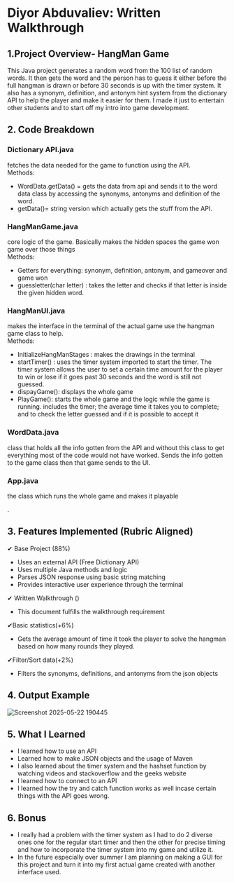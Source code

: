  
  
# Diyor Abduvaliev: Written Walkthrough

## 1.Project Overview- HangMan Game 
This Java project generates a random word from the 100 list of random words. It then gets the word and the person has to guess it either before the full hangman is drawn or before 30 seconds is up with the timer system. It also has a synonym, definition, and antonym hint system from the dictionary API to help the player and make it easier for them. I made it just to entertain other students and to start off my intro into game development.

## 2. Code Breakdown  
### Dictionary API.java 
fetches the data needed for the game to function using the API.  
        Methods:  
- WordData.getData() \= gets the data from api and sends it to the word data class by accessing the synonyms, antonyms and definition of the word.  
- getData()= string version which actually gets the stuff from the API.

### HangManGame.java 
core logic of the game. Basically makes the hidden spaces the game won game over those things  
         Methods:  
- Getters for everything: synonym, definition, antonym, and gameover and game won  
- guessletter(char letter) : takes the letter and checks if that letter is inside the given hidden word.

### HangManUI.java  
makes the interface in the terminal of the actual game use the hangman game class to help.  
      Methods:  
- InitializeHangManStages : makes the drawings in the terminal    
- startTimer() : uses the timer system imported to start the timer. The timer system allows the user to set a certain time amount for the player to win or lose if it goes past 30 seconds and the word is still not guessed.  
- dispayGame(): displays the whole game  
- PlayGame(): starts the whole game and the logic while the game is running. includes the timer; the average time it takes you to complete; and to check the letter guessed and if it is possible to accept it

### WordData.java  
class that holds all the info gotten from the API and without this class to get everything most of the code would not have worked. Sends the info gotten to the game class then that game sends to the UI.

### App.java 
the class which runs the whole game and makes it playable

.  
## 3. Features Implemented (Rubric Aligned)

✔ Base Project (88%)  
- Uses an external API (Free Dictionary API)  
- Uses multiple Java methods and logic  
- Parses JSON response using basic string matching  
- Provides interactive user experience through the terminal

✔ Written Walkthrough ()  
- This document fulfills the walkthrough requirement

✔Basic statistics(+6%)  
- Gets the average amount of time it took the player to solve the hangman based on how many rounds they played.

✔Filter/Sort data(+2%) 
- Filters the synonyms, definitions, and antonyms from the json objects


## 4. Output Example

![Screenshot 2025-05-22 190445](https://github.com/user-attachments/assets/370e8e81-7639-4b46-86b0-ec1264d51004)

## 5. What I Learned
- I learned how to use an API  
- Learned how to make JSON objects and the usage of Maven  
- I also learned about the timer system and the hashset function by watching videos and stackoverflow and the geeks website  
- I learned how to connect to an API  
- I learned how the try and catch function works as well incase certain things with the API goes wrong.

## 6. Bonus

- I really had a problem with the timer system as I had to do 2 diverse ones one for the regular start timer and then the other for precise timing and how to incorporate the timer system into my game and utilize it.  
- In the future especially over summer I am planning on making  a GUI for this project and turn it into my first actual game created with another interface used.


